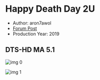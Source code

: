 # Happy Death Day 2U

* Author: aron7awol
* [Forum Post](https://www.avsforum.com/threads/bass-eq-for-filtered-movies.2995212/post-58017638)
* Production Year: 2019

## DTS-HD MA 5.1

![img 0](https://i.imgur.com/f2uqBK0.jpg)

![img 1](https://i.imgur.com/wZNJGLH.jpg)

